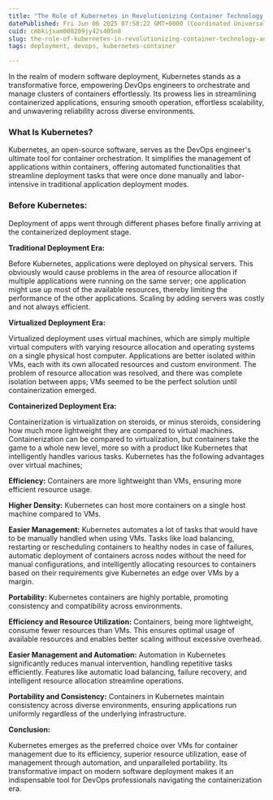```yaml
---
title: "The Role of Kubernetes in Revolutionizing Container Technology: An Overview"
datePublished: Fri Jun 06 2025 07:58:22 GMT+0000 (Coordinated Universal Time)
cuid: cmbkijxam000209jy42s405n8
slug: the-role-of-kubernetes-in-revolutionizing-container-technology-an-overview
tags: deployment, devops, kubernetes-container

---
```


In the realm of modern software deployment, Kubernetes stands as a transformative force, empowering DevOps engineers to orchestrate and manage clusters of containers effortlessly. Its prowess lies in streamlining containerized applications, ensuring smooth operation, effortless scalability, and unwavering reliability across diverse environments.

### **What Is Kubernetes?**

Kubernetes, an open-source software, serves as the DevOps engineer's ultimate tool for container orchestration. It simplifies the management of applications within containers, offering automated functionalities that streamline deployment tasks that were once done manually and labor-intensive in traditional application deployment modes.

### **Before Kubernetes:**

Deployment of apps went through different phases before finally arriving at the containerized deployment stage.

**Traditional Deployment Era:**

Before Kubernetes, applications were deployed on physical servers. This obviously would cause problems in the area of resource allocation if multiple applications were running on the same server; one application might use up most of the available resources, thereby limiting the performance of the other applications. Scaling by adding servers was costly and not always efficient.

**Virtualized Deployment Era:**

Virtualized deployment uses virtual machines, which are simply multiple virtual computers with varying resource allocation and operating systems on a single physical host computer. Applications are better isolated within VMs, each with its own allocated resources and custom environment. The problem of resource allocation was resolved, and there was complete isolation between apps; VMs seemed to be the perfect solution until containerization emerged.

**Containerized Deployment Era:**

Containerization is virtualization on steroids, or minus steroids, considering how much more lightweight they are compared to virtual machines. Containerization can be compared to virtualization, but containers take the game to a whole new level, more so with a product like Kubernetes that intelligently handles various tasks. Kubernetes has the following advantages over virtual machines;

**Efficiency:** Containers are more lightweight than VMs, ensuring more efficient resource usage.

**Higher Density:** Kubernetes can host more containers on a single host machine compared to VMs.

**Easier Management:** Kubernetes automates a lot of tasks that would have to be manually handled when using VMs. Tasks like load balancing, restarting or rescheduling containers to healthy nodes in case of failures, automatic deployment of containers across nodes without the need for manual configurations, and intelligently allocating resources to containers based on their requirements give Kubernetes an edge over VMs by a margin.

**Portability:** Kubernetes containers are highly portable, promoting consistency and compatibility across environments.

**Efficiency and Resource Utilization:** Containers, being more lightweight, consume fewer resources than VMs. This ensures optimal usage of available resources and enables better scaling without excessive overhead.

**Easier Management and Automation:** Automation in Kubernetes significantly reduces manual intervention, handling repetitive tasks efficiently. Features like automatic load balancing, failure recovery, and intelligent resource allocation streamline operations.

**Portability and Consistency:** Containers in Kubernetes maintain consistency across diverse environments, ensuring applications run uniformly regardless of the underlying infrastructure.

**Conclusion:**

Kubernetes emerges as the preferred choice over VMs for container management due to its efficiency, superior resource utilization, ease of management through automation, and unparalleled portability. Its transformative impact on modern software deployment makes it an indispensable tool for DevOps professionals navigating the containerization era.